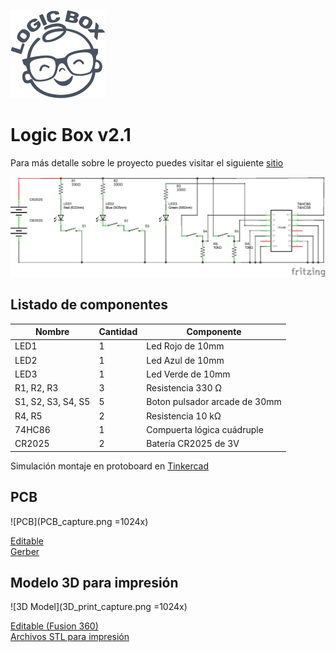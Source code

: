 ![Logic Box](logo.png)

# Logic Box v2.1

Para más detalle sobre le proyecto puedes visitar el siguiente [sitio](https://ezesoler.com/logicbox)

![Esquemático](schematic.png)

## Listado de componentes

| Nombre | Cantidad |  Componente  |
|--|--|--|
| LED1 | 1 | Led Rojo de 10mm |
| LED2 | 1 | Led Azul de 10mm |
| LED3 | 1 | Led Verde de 10mm |
| R1, R2, R3 | 3  | Resistencia 330 Ω |
| S1, S2, S3, S4, S5 | 5  | Boton pulsador arcade de 30mm |
| R4, R5 | 2  | Resistencia 10 kΩ |
| 74HC86 | 1  | Compuerta lógica cuádruple |
| CR2025 | 2  | Batería CR2025 de 3V |

Simulación montaje en protoboard en [Tinkercad](https://www.tinkercad.com/things/bEHhhJZuyzz?sharecode=dyOD2t0xn3G-a6pu4hyFaRKaPOuoOR1O2RBs0LghjeE) 

## PCB

![PCB](PCB_capture.png =1024x)

[Editable](Logic_Box_Schematic.fzz) <br>
[Gerber](gerber/PCB_LB_v2.1.zip)

## Modelo 3D para impresión

![3D Model](3D_print_capture.png =1024x)

[Editable \(Fusion 360\)](3D%20Print/Logic%20Box%202.1.f3d) <br>
[Archivos STL para impresión](3D%20Print/stl)